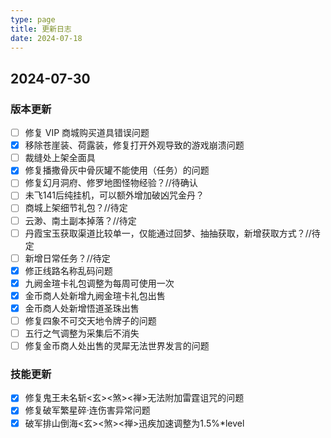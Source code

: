 ```yaml
---
type: page
title: 更新日志
date: 2024-07-18
---
```

<!-- markdownlint-disable MD033 -->

<div id="changelog">

## 2024-07-30

### 版本更新

- [ ] 修复 VIP 商城购买道具错误问题
- [x] 移除苍崖装、荷露装，修复打开外观导致的游戏崩溃问题
- [ ] 裁缝处上架全面具
- [x] 修复播撒骨灰中骨灰罐不能使用（任务）的问题
- [ ] 修复幻月洞府、修罗地图怪物经验？//待确认
- [ ] 未飞141后纯挂机，可以额外增加破凶咒金丹？
- [ ] 商城上架细节礼包？//待定
- [ ] 云渺、南土副本掉落？//待定
- [ ] 丹霞宝玉获取渠道比较单一，仅能通过回梦、抽抽获取，新增获取方式？//待定
- [ ] 新增日常任务？//待定
- [x] 修正线路名称乱码问题
- [x] 九阙金瑄卡礼包调整为每周可使用一次
- [x] 金币商人处新增九阙金瑄卡礼包出售
- [x] 金币商人处新增悟道圣珠出售
- [ ] 修复四象不可交天地令牌子的问题
- [ ] 五行之气调整为采集后不消失
- [ ] 修复金币商人处出售的灵犀无法世界发言的问题

### 技能更新

- [x] 修复鬼王未名斩<玄><煞><禅>无法附加雷霆诅咒的问题
- [x] 修复破军繁星碎·连伤害异常问题
- [x] 破军排山倒海<玄><煞><禅>迅疾加速调整为1.5%*level

</div>
